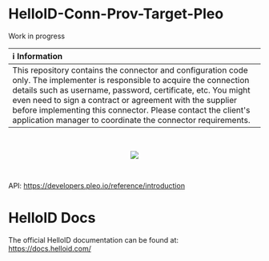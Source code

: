 # HelloID-Conn-Prov-Target-Pleo

Work in progress

| :information_source: Information |
|:---------------------------|
| This repository contains the connector and configuration code only. The implementer is responsible to acquire the connection details such as username, password, certificate, etc. You might even need to sign a contract or agreement with the supplier before implementing this connector. Please contact the client's application manager to coordinate the connector requirements.       |
<br />
<p align="center">
  <img src="https://www.tools4ever.nl/connector-logos/pleo-logo.png">
</p>
<br />

API: https://developers.pleo.io/reference/introduction

# HelloID Docs
The official HelloID documentation can be found at: https://docs.helloid.com/

